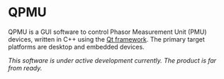 # QPMU

QPMU is a GUI software to control Phasor Measurement Unit (PMU) devices, written in C++ using the [Qt framework](https://www.qt.io/product/framework). The primary target platforms are desktop and embedded devices.

_This software is under active development currently. The product is far from ready._
